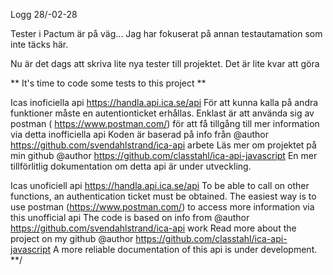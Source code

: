 Logg 28/-02-28

Tester i Pactum är på väg...
Jag har fokuserat på annan testautamation som inte täcks här.




Nu är det dags att skriva lite nya tester till projektet.
Det är lite kvar att göra

** It's time to code some tests to this project **
                           

Icas inoficiella api https://handla.api.ica.se/api 
För att kunna kalla på andra funktioner måste en autentionticket erhållas.
Enklast är att använda sig av postman ( https://www.postman.com/)
för att få tillgång till mer information via detta inofficiella api
Koden är baserad på info från @author https://github.com/svendahlstrand/ica-api arbete
Läs mer om projektet på min github @author https://github.com/classtahl/ica-api-javascript
En mer tillförlitlig dokumentation om detta api är under utveckling.

                           
Icas unoficiell api https://handla.api.ica.se/api
To be able to call on other functions, an authentication ticket must be obtained.
The easiest way is to use postman (https://www.postman.com/)
to access more information via this unofficial api
The code is based on info from @author https://github.com/svendahlstrand/ica-api work
Read more about the project on my github @author https://github.com/classtahl/ica-api-javascript
A more reliable documentation of this api is under development.
**/
